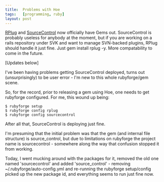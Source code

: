 ```yaml
---
title:  Problems with Hoe
tags:   [programming, ruby]
layout: post
---
```

[RPlug][] and [SourceControl][] now officially have Gems out. SourceControl is probably useless for anybody at the moment, but if you are working on a rails repository under SVK and want to manage SVN-backed plugins, RPlug should handle it just fine. Just gem install rplug -y. More compatability to come in the future.

[Updates below]

I've been having problems getting SourceControl deployed, turns out (unsurprisingly) to be user error - I'm new to this whole rubyforge/gem scene.

So, for the record, prior to releasing a gem using Hoe, one needs to get rubyforge configured. For me, this wound up being:

    $ rubyforge setup
    $ rubyforge config rplug
    $ rubyforge config sourcecontrol

After all that, SourceControl is deploying just fine.

I'm presuming that the initial problem was that the gem (and internal file structure) is source_control, but due to limitations on rubyforge the project name is sourcecontrol - somewhere along the way that confusion stopped it from working.

Today, I went mucking around with the packages for it, removed the old one named 'sourcecontrol' and added 'source_control' - removing ~/.rubyforge/auto-config.yml and re-running the rubyforge setup/config picked up the new package id, and everything seems to run just fine now.

[RPlug]: http://rubyforge.org/projects/rplug
[SourceControl]: http://rubyforge.org/projects/sourcecontrol

